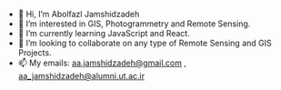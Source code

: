 - 👋 Hi, I’m Abolfazl Jamshidzadeh
- 👀 I’m interested in GIS, Photogrammetry and Remote Sensing.
- 🌱 I’m currently learning JavaScript and React.
- 💞️ I’m looking to collaborate on any type of Remote Sensing and GIS Projects.
- 📫 My emails: aa.jamshidzadeh@gmail.com , aa_jamshidzadeh@alumni.ut.ac.ir

<!---
jamshidzadeh/jamshidzadeh is a ✨ special ✨ repository because its `README.md` (this file) appears on your GitHub profile.
You can click the Preview link to take a look at your changes.
--->
